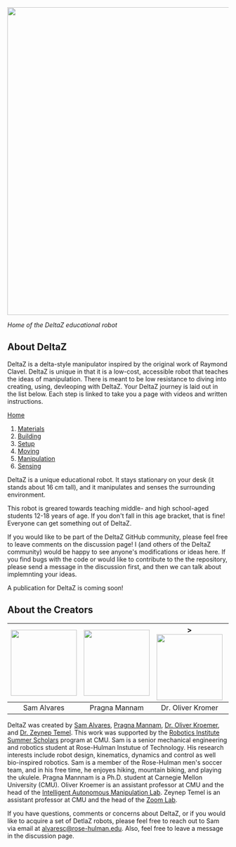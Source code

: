 <img src="https://github.com/alvaresc/DeltaZ/blob/main/Images/logo_v1.PNG" width="700">

_Home of the DeltaZ educational robot_



## About DeltaZ
DeltaZ is a delta-style manipulator inspired by the original work of Raymond Clavel. DeltaZ is unique in that it is a low-cost, accessible robot that teaches the ideas of manipulation. There is meant to be low resistance to diving into creating, using, devleoping with DeltaZ. Your DeltaZ journey is laid out in the list below. Each step is linked to take you a page with videos and written instructions. 

[Home](https://github.com/alvaresc/DeltaZ/wiki)
1. [Materials](https://github.com/alvaresc/DeltaZ/wiki/1%29-Materials)
2. [Building](https://github.com/alvaresc/DeltaZ/wiki/2%29-Building)
3. [Setup](https://github.com/alvaresc/DeltaZ/wiki/3%29-Setup)
4. [Moving](https://github.com/alvaresc/DeltaZ/wiki/4%29-Moving)
5. [Manipulation](https://github.com/alvaresc/DeltaZ/wiki/5%29-Manipulation)
6. [Sensing](https://github.com/alvaresc/DeltaZ/wiki/6%29-Sensing)

DeltaZ is a unique educational robot. It stays stationary on your desk (it stands about 16 cm tall), and it manipulates and senses the surrounding environment. 

This robot is greared towards teaching middle- and high school-aged students 12-18 years of age. If you don't fall in this age bracket, that is fine! Everyone can get something out of DeltaZ. 

If you would like to be part of the DeltaZ GitHub community, please feel free to leave comments on the discussion page! I (and others of the DeltaZ community) would be happy to see anyone's modifications or ideas here. If you find bugs with the code or would like to contribute to the the repository, please send a message in the discussion first, and then we can talk about implemnting your ideas. 

A publication for DeltaZ is coming soon! 

## About the Creators

| <img src="https://github.com/alvaresc/DeltaZ/blob/main/Images/selfie_resized.jpg" width="150"> | <img src="https://github.com/alvaresc/DeltaZ/blob/main/Images/mannam_pragna_2019_resized.jpg" width="150"> | ><img src="https://github.com/alvaresc/DeltaZ/blob/main/Images/kroemer_oliver.jpg" width="150"> | <img src="https://github.com/alvaresc/DeltaZ/blob/main/Images/temel_zeynep_resized.jpg" width="150"> |
| :---: | :---: | :---: | :---: |
| Sam Alvares | Pragna Mannam |Dr. Oliver Kromer| Dr. Zeynep Temel |

DeltaZ was created by [Sam Alvares](https://www.linkedin.com/in/sam-alvares-178314172/), [Pragna Mannam](https://www.ri.cmu.edu/ri-people/pragna-mannam/), [Dr. Oliver Kroemer](https://www.ri.cmu.edu/ri-faculty/oliver-kroemer/), and [Dr. Zeynep Temel](https://www.ri.cmu.edu/ri-faculty/zeynep-temel/). This work was supported by the [Robotics Institute Summer Scholars](https://riss.ri.cmu.edu/) program at CMU. Sam is a senior mechanical engineering and robotics student at Rose-Hulman Instutue of Technology. His research interests include robot design, kinematics, dynamics and control as well bio-inspired robotics. Sam is a member of the Rose-Hulman men's soccer team, and in his free time, he enjoyes hiking, mountain biking, and playing the ukulele. Pragna Mannnam is a Ph.D. student at Carnegie Mellon University (CMU). Oliver Kroemer is an assistant professor at CMU and the head of the [Intelligent Autonomous Manipulation Lab](https://labs.ri.cmu.edu/iam/). Zeynep Temel is an assistant professor at CMU and the head of the [Zoom Lab](https://www.ri.cmu.edu/robotics-groups/zoom-lab/).

If you have questions, comments or concerns about DeltaZ, or if you would like to acquire a set of DetlaZ robots, please feel free to reach out to Sam via email at alvaresc@rose-hulman.edu. Also, feel free to leave a message in the discussion page. 


